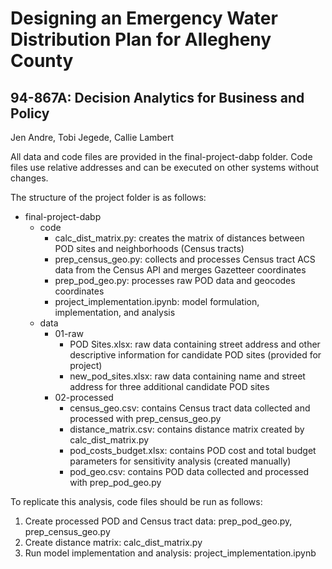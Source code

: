 # Designing an Emergency Water Distribution Plan for Allegheny County
## 94-867A: Decision Analytics for Business and Policy
Jen Andre, Tobi Jegede, Callie Lambert

All data and code files are provided in the final-project-dabp folder. Code files use relative addresses and can be executed on other systems without changes.

The structure of the project folder is as follows:
- final-project-dabp
  - code
    - calc_dist_matrix.py: creates the matrix of distances between POD sites and neighborhoods (Census tracts)
    - prep_census_geo.py: collects and processes Census tract ACS data from the Census API and merges Gazetteer coordinates
    - prep_pod_geo.py: processes raw POD data and geocodes coordinates
    - project_implementation.ipynb: model formulation, implementation, and analysis
  - data
    - 01-raw
      - POD Sites.xlsx: raw data containing street address and other descriptive information for candidate POD sites (provided for project)
      - new_pod_sites.xlsx: raw data containing name and street address for three additional candidate POD sites
    - 02-processed
      - census_geo.csv: contains Census tract data collected and processed with prep_census_geo.py
      - distance_matrix.csv: contains distance matrix created by calc_dist_matrix.py
      - pod_costs_budget.xlsx: contains POD cost and total budget parameters for sensitivity analysis (created manually)
      - pod_geo.csv: contains POD data collected and processed with prep_pod_geo.py

To replicate this analysis, code files should be run as follows:
1. Create processed POD and Census tract data: prep_pod_geo.py, prep_census_geo.py
2. Create distance matrix: calc_dist_matrix.py
3. Run model implementation and analysis: project_implementation.ipynb
